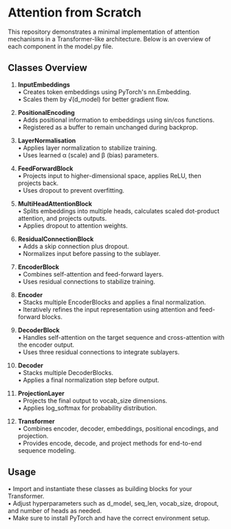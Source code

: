 # Attention from Scratch

This repository demonstrates a minimal implementation of attention mechanisms in a Transformer-like architecture. Below is an overview of each component in the model.py file.

## Classes Overview

1. **InputEmbeddings**  
   • Creates token embeddings using PyTorch's nn.Embedding.  
   • Scales them by √(d_model) for better gradient flow.

2. **PositionalEncoding**  
   • Adds positional information to embeddings using sin/cos functions.  
   • Registered as a buffer to remain unchanged during backprop.

3. **LayerNormalisation**  
   • Applies layer normalization to stabilize training.  
   • Uses learned α (scale) and β (bias) parameters.

4. **FeedForwardBlock**  
   • Projects input to higher-dimensional space, applies ReLU, then projects back.  
   • Uses dropout to prevent overfitting.

5. **MultiHeadAttentionBlock**  
   • Splits embeddings into multiple heads, calculates scaled dot-product attention, and projects outputs.  
   • Applies dropout to attention weights.

6. **ResidualConnectionBlock**  
   • Adds a skip connection plus dropout.  
   • Normalizes input before passing to the sublayer.

7. **EncoderBlock**  
   • Combines self-attention and feed-forward layers.  
   • Uses residual connections to stabilize training.  

8. **Encoder**  
   • Stacks multiple EncoderBlocks and applies a final normalization.  
   • Iteratively refines the input representation using attention and feed-forward blocks.

9. **DecoderBlock**  
   • Handles self-attention on the target sequence and cross-attention with the encoder output.  
   • Uses three residual connections to integrate sublayers.

10. **Decoder**  
   • Stacks multiple DecoderBlocks.  
   • Applies a final normalization step before output.

11. **ProjectionLayer**  
   • Projects the final output to vocab_size dimensions.  
   • Applies log_softmax for probability distribution.

12. **Transformer**  
   • Combines encoder, decoder, embeddings, positional encodings, and projection.  
   • Provides encode, decode, and project methods for end-to-end sequence modeling.

## Usage

• Import and instantiate these classes as building blocks for your Transformer.  
• Adjust hyperparameters such as d_model, seq_len, vocab_size, dropout, and number of heads as needed.  
• Make sure to install PyTorch and have the correct environment setup.